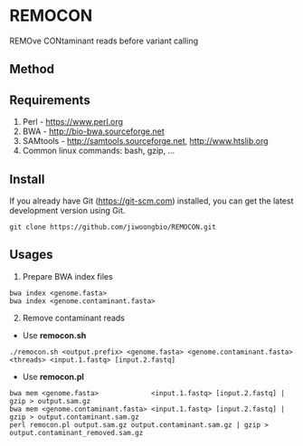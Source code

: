 # REMOCON

REMOve CONtaminant reads before variant calling


## Method


## Requirements

1. Perl - https://www.perl.org
2. BWA - http://bio-bwa.sourceforge.net
3. SAMtools - http://samtools.sourceforge.net, http://www.htslib.org
4. Common linux commands: bash, gzip, ...


## Install

If you already have Git (https://git-scm.com) installed, you can get the latest development version using Git.
```
git clone https://github.com/jiwoongbio/REMOCON.git
```


## Usages

1. Prepare BWA index files
  ```
  bwa index <genome.fasta>
  bwa index <genome.contaminant.fasta>
  ```

2. Remove contaminant reads
  * Use **remocon.sh**
  ```
  ./remocon.sh <output.prefix> <genome.fasta> <genome.contaminant.fasta> <threads> <input.1.fastq> [input.2.fastq]
  ```
  * Use **remocon.pl**
  ```
  bwa mem <genome.fasta>             <input.1.fastq> [input.2.fastq] | gzip > output.sam.gz
  bwa mem <genome.contaminant.fasta> <input.1.fastq> [input.2.fastq] | gzip > output.contaminant.sam.gz
  perl remocon.pl output.sam.gz output.contaminant.sam.gz | gzip > output.contaminant_removed.sam.gz
  ```
